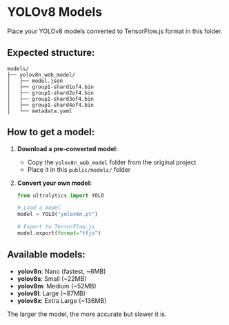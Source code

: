 # YOLOv8 Models

Place your YOLOv8 models converted to TensorFlow.js format in this folder.

## Expected structure:
```
models/
├── yolov8n_web_model/
│   ├── model.json
│   ├── group1-shard1of4.bin
│   ├── group1-shard2of4.bin
│   ├── group1-shard3of4.bin
│   ├── group1-shard4of4.bin
│   └── metadata.yaml
```

## How to get a model:

1. **Download a pre-converted model:**
   - Copy the `yolov8n_web_model` folder from the original project
   - Place it in this `public/models/` folder

2. **Convert your own model:**
   ```python
   from ultralytics import YOLO
   
   # Load a model
   model = YOLO("yolov8n.pt")
   
   # Export to TensorFlow.js
   model.export(format="tfjs")
   ```

## Available models:
- **yolov8n**: Nano (fastest, ~6MB)
- **yolov8s**: Small (~22MB)  
- **yolov8m**: Medium (~52MB)
- **yolov8l**: Large (~87MB)
- **yolov8x**: Extra Large (~136MB)

The larger the model, the more accurate but slower it is.

